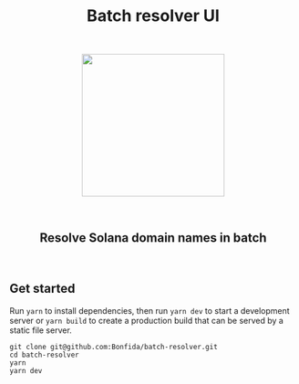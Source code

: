 <h1 align="center">Batch resolver UI</h1>
<br />
<p align="center">
<img width="250" src="https://ftx.com/static/media/fida.ce20eedf.svg"/>
</p>
<br />

<h2 align="center">Resolve Solana domain names in batch</h2>
<br/>

## Get started

Run `yarn` to install dependencies, then run `yarn dev` to start a development server or `yarn build` to create a production build that can be served by a static file server.

```
git clone git@github.com:Bonfida/batch-resolver.git
cd batch-resolver
yarn
yarn dev
```
